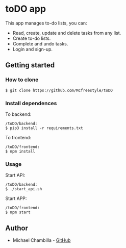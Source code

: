 # toDO app
This app manages to-do lists, you can:
* Read, create, update and delete tasks from any list.
* Create to-do lists.
* Complete and undo tasks.
* Login and sign-up.

## Getting started

### How to clone
`$ git clone https://github.com/Mcfreestyle/toDO`

### Install dependences
To backend:
```
/toDO/backend:
$ pip3 install -r requirements.txt
```
To frontend:
```
/toDO/frontend:
$ npm install
```

### Usage
Start API:
```
/toDO/backend:
$ ./start_api.sh
```
Start APP:
```
/toDO/frontend:
$ npm start
```

## Author
* Michael Chambilla - [GitHub](https://github.com/Mcfreestyle)
